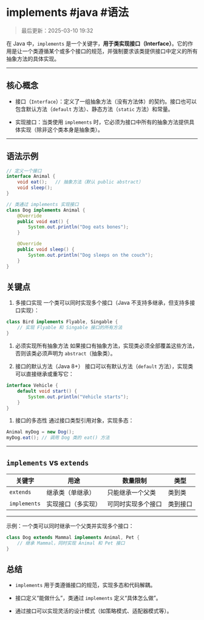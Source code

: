 # implements #java #语法

>最后更新：2025-03-10 19:32

在 Java 中，`implements` 是一个关键字，**用于类实现接口（Interface）**。它的作用是让一个类遵循某个或多个接口的规范，并强制要求该类提供接口中定义的所有抽象方法的具体实现。

---

## 核心概念

- 接口（`Interface`）：定义了一组抽象方法（没有方法体）的契约。接口也可以包含默认方法（`default` 方法）、静态方法（`static` 方法）和常量。

- 实现接口：当类使用 `implements` 时，它必须为接口中所有的抽象方法提供具体实现（除非这个类本身是抽象类）。

---

## 语法示例

```java
// 定义一个接口
interface Animal {
    void eat();   // 抽象方法（默认 public abstract）
    void sleep();
}

// 类通过 implements 实现接口
class Dog implements Animal {
    @Override
    public void eat() {
        System.out.println("Dog eats bones");
    }

    @Override
    public void sleep() {
        System.out.println("Dog sleeps on the couch");
    }
}
```

## 关键点

1. 多接口实现
一个类可以同时实现多个接口（Java 不支持多继承，但支持多接口实现）：

```java
class Bird implements Flyable, Singable {
    // 实现 Flyable 和 Singable 接口的所有方法
}
```

1. 必须实现所有抽象方法
如果接口有抽象方法，实现类必须全部覆盖这些方法，否则该类必须声明为 `abstract`（抽象类）。

1. 接口的默认方法（Java 8+）
接口可以有默认方法（`default` 方法），实现类可以直接继承或重写它：

```java
interface Vehicle {
    default void start() {
        System.out.println("Vehicle starts");
    }
}
```

1. 接口的多态性
通过接口类型引用对象，实现多态：

```java
Animal myDog = new Dog();
myDog.eat(); // 调用 Dog 类的 eat() 方法
```

---

## `implements` vs `extends`

|关键字| 用途 |数量限制| 类型|
|---|---|---|---|
|`extends`| 继承类（单继承）| 只能继承一个父类 |类到类|
|`implements` |实现接口（多实现）| 可同时实现多个接口 |类到接口|

---

示例：一个类可以同时继承一个父类并实现多个接口：

```java
class Dog extends Mammal implements Animal, Pet {
    // 继承 Mammal，同时实现 Animal 和 Pet 接口
}
```

## 总结

- `implements` 用于类遵循接口的规范，实现多态和代码解耦。

- 接口定义“能做什么”，类通过 `implements` 定义“具体怎么做”。

- 通过接口可以实现灵活的设计模式（如策略模式、适配器模式等）。
